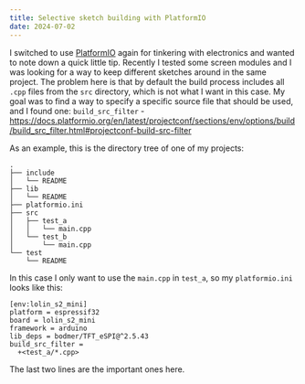 ```yaml
---
title: Selective sketch building with PlatformIO
date: 2024-07-02
---
```


I switched to use [PlatformIO](https://platformio.org/platformio-ide) again for tinkering with electronics and wanted to note down a quick little tip. Recently I tested some screen modules and I was looking for a way to keep different sketches around in the same project. The problem here is that by default the build process includes all `.cpp` files from the `src` directory, which is not what I want in this case. My goal was to find a way to specify a specific source file that should be used, and I found one: `build_src_filter` - https://docs.platformio.org/en/latest/projectconf/sections/env/options/build/build_src_filter.html#projectconf-build-src-filter

As an example, this is the directory tree of one of my projects:

```
.
├── include
│   └── README
├── lib
│   └── README
├── platformio.ini
├── src
│   ├── test_a
│   │   └── main.cpp
│   └── test_b
│       └── main.cpp
└── test
    └── README
```

In this case I only want to use the `main.cpp` in `test_a`, so my `platformio.ini` looks like this:

```
[env:lolin_s2_mini]
platform = espressif32
board = lolin_s2_mini
framework = arduino
lib_deps = bodmer/TFT_eSPI@^2.5.43
build_src_filter =
  +<test_a/*.cpp>
```

The last two lines are the important ones here.

